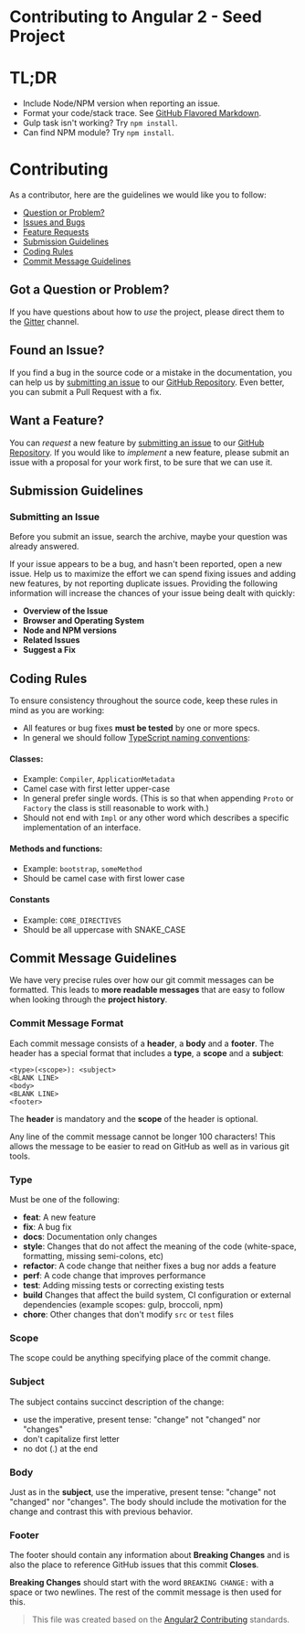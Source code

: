 # Contributing to Angular 2 - Seed Project

# <a name="tldr"></a> TL;DR

- Include Node/NPM version when reporting an issue.
- Format your code/stack trace. See [GitHub Flavored Markdown][github-markdown].
- Gulp task isn't working? Try `npm install`.
- Can find NPM module? Try `npm install`.

# Contributing

As a contributor, here are the guidelines we would like you to follow:

 - [Question or Problem?](#question)
 - [Issues and Bugs](#issue)
 - [Feature Requests](#feature)
 - [Submission Guidelines](#submit)
 - [Coding Rules](#rules)
 - [Commit Message Guidelines](#commit)

## <a name="question"></a> Got a Question or Problem?

If you have questions about how to *use* the project, please direct them to the [Gitter][gitter] channel.

## <a name="issue"></a> Found an Issue?
If you find a bug in the source code or a mistake in the documentation, you can help us by [submitting an issue](#submit-issue) to our [GitHub Repository][github]. Even better, you can submit a Pull Request with a fix.

## <a name="feature"></a> Want a Feature?
You can *request* a new feature by [submitting an issue](#submit-issue) to our [GitHub Repository][github]. If you would like to *implement* a new feature, please submit an issue with a proposal for your work first, to be sure that we can use it.

## <a name="submit"></a> Submission Guidelines

### <a name="submit-issue"></a> Submitting an Issue
Before you submit an issue, search the archive, maybe your question was already answered.

If your issue appears to be a bug, and hasn't been reported, open a new issue.
Help us to maximize the effort we can spend fixing issues and adding new
features, by not reporting duplicate issues.  Providing the following information will increase the chances of your issue being dealt with quickly:

* **Overview of the Issue**
* **Browser and Operating System**
* **Node and NPM versions**
* **Related Issues**
* **Suggest a Fix**

## <a name="rules"></a> Coding Rules
To ensure consistency throughout the source code, keep these rules in mind as you are working:

* All features or bug fixes **must be tested** by one or more specs.
* In general we should follow [TypeScript naming conventions][typescript-naming]:

#### Classes:
- Example: `Compiler`, `ApplicationMetadata`
- Camel case with first letter upper-case
- In general prefer single words. (This is so that when appending `Proto` or `Factory` the class is still reasonable to work with.)
- Should not end with `Impl` or any other word which describes a specific implementation of an interface.

#### Methods and functions:
- Example: `bootstrap`, `someMethod`
- Should be camel case with first lower case

#### Constants
- Example: `CORE_DIRECTIVES`
- Should be all uppercase with SNAKE_CASE

## <a name="commit"></a> Commit Message Guidelines

We have very precise rules over how our git commit messages can be formatted.  This leads to **more
readable messages** that are easy to follow when looking through the **project history**.

### Commit Message Format
Each commit message consists of a **header**, a **body** and a **footer**.  The header has a special
format that includes a **type**, a **scope** and a **subject**:

```
<type>(<scope>): <subject>
<BLANK LINE>
<body>
<BLANK LINE>
<footer>
```

The **header** is mandatory and the **scope** of the header is optional.

Any line of the commit message cannot be longer 100 characters! This allows the message to be easier
to read on GitHub as well as in various git tools.

### Type
Must be one of the following:

* **feat**: A new feature
* **fix**: A bug fix
* **docs**: Documentation only changes
* **style**: Changes that do not affect the meaning of the code (white-space, formatting, missing
  semi-colons, etc)
* **refactor**: A code change that neither fixes a bug nor adds a feature
* **perf**: A code change that improves performance
* **test**: Adding missing tests or correcting existing tests
* **build** Changes that affect the build system, CI configuration or external dependencies (example scopes: gulp, broccoli, npm)
* **chore**: Other changes that don't modify `src` or `test` files

### Scope
The scope could be anything specifying place of the commit change.

### Subject
The subject contains succinct description of the change:

* use the imperative, present tense: "change" not "changed" nor "changes"
* don't capitalize first letter
* no dot (.) at the end

### Body
Just as in the **subject**, use the imperative, present tense: "change" not "changed" nor "changes".
The body should include the motivation for the change and contrast this with previous behavior.

### Footer
The footer should contain any information about **Breaking Changes** and is also the place to
reference GitHub issues that this commit **Closes**.

**Breaking Changes** should start with the word `BREAKING CHANGE:` with a space or two newlines. The rest of the commit message is then used for this.

> This file was created based on the [Angular2 Contributing][angular2-contrib] standards.

[readme]: https://github.com/ghpabs/angular2-seed/blob/master/README.md
[gitter]: https://gitter.im/ghpabs/angular2-seed
[github]: https://github.com/ghpabs/angular2-seed
[github-markdown]: https://help.github.com/articles/github-flavored-markdown

[typescript-naming]: https://github.com/Microsoft/TypeScript/wiki/Coding-guidelines
[angular2-contrib]: https://github.com/angular/angular/blob/master/CONTRIBUTING.md
